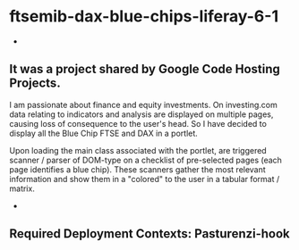 # ftsemib-dax-blue-chips-liferay-6-1
-
It was a project shared by Google Code Hosting Projects.
-


I am passionate about finance and equity investments. On investing.com data relating to indicators and analysis are displayed on multiple pages, causing loss of consequence to the user's head. So I have decided to display all the Blue Chip FTSE and DAX in a portlet. 

Upon loading the main class associated with the portlet, are triggered scanner / parser of DOM-type on a checklist of pre-selected pages (each page identifies a blue chip). These scanners gather the most relevant information and show them in a "colored" to the user in a tabular format / matrix.

-
Required Deployment Contexts: Pasturenzi-hook
-
